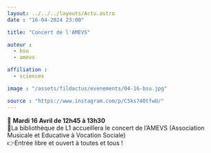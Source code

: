 ```yaml
---
layout: ../../../layouts/Actu.astro
date : "16-04-2024 23:00"

title: "Concert de l'AMEVS"

auteur :
  - bsu
  - amevs

affiliation :
  - sciences

image : "/assets/fildactus/evenements/04-16-bsu.jpg"

source : "https://www.instagram.com/p/C5ks74OtfwU/"
---
```


📆 __Mardi 16 Avril de 12h45 à 13h30__  
📍La bibliothèque de L1 accueillera le concert de l’AMEVS (Association Musicale et Educative à Vocation Sociale)  
👉Entrée libre et ouvert à toutes et tous !